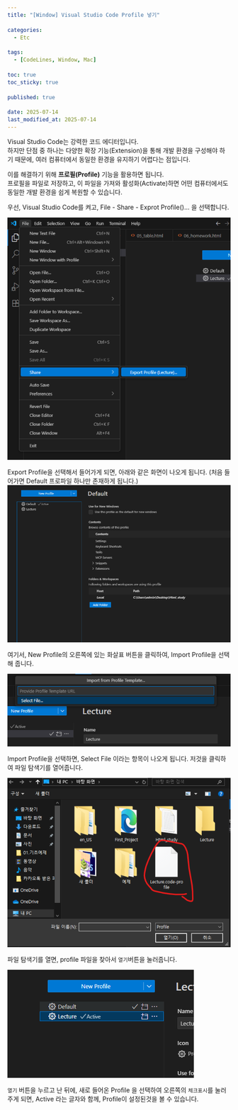 ```yaml
---
title: "[Window] Visual Studio Code Profile 넣기"

categories:
  - Etc

tags:
  - [CodeLines, Window, Mac]

toc: true
toc_sticky: true

published: true

date: 2025-07-14
last_modified_at: 2025-07-14
---
```



Visual Studio Code는 강력한 코드 에디터입니다.  
하지만 단점 중 하나는 다양한 확장 기능(Extension)을 통해 개발 환경을 구성해야 하기 때문에, 여러 컴퓨터에서 동일한 환경을 유지하기 어렵다는 점입니다.

이를 해결하기 위해 **프로필(Profile)** 기능을 활용하면 됩니다.  
프로필을 파일로 저장하고, 이 파일을 가져와 활성화(Activate)하면 어떤 컴퓨터에서도 동일한 개발 환경을 쉽게 복원할 수 있습니다.

우선, Visual Studio Code를 켜고, File - Share - Exprot Profile()... 을 선택합니다.

![](/images/Pasted%20image%2020250714172703.png)

Export  Profile을 선택해서 들어가게 되면, 아래와 같은 화면이 나오게 됩니다. (처음 들어가면 Default 프로파일  하나만 존재하게 됩니다.)
![](/images/Pasted%20image%2020250714172749.png)

여기서, New Profile의 오른쪽에 있는 화살표 버튼을 클릭하여, Import Profile을 선택해 줍니다.

![](/images/Pasted%20image%2020250714172917.png)

Import Profile을 선택하면, Select File 이라는 항목이 나오게 됩니다. 저것을 클릭하여 파일 탐색기를 열어줍니다.

![](/images/Pasted%20image%2020250714173013.png)

파일 탐색기를 열면, profile 파일을 찾아서 `열기`버튼을 눌러줍니다.

![](/images/Pasted%20image%2020250714173112.png)

`열기` 버튼을 누르고 난 뒤에, 새로 들어온 Profile 을 선택하여 오른쪽의 `체크표시`를 눌러주게 되면, Active 라는 글자와 함께, Profile이 설정된것을 볼 수 있습니다.